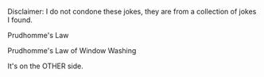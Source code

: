 Disclaimer: I do not condone these jokes, they are from a collection of jokes I found.

Prudhomme's Law

Prudhomme's Law of Window Washing

It's on the OTHER side.

